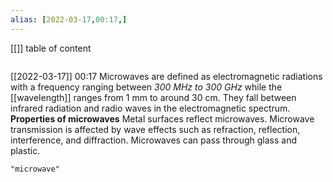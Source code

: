 ```yaml
---
alias: [2022-03-17,00:17,]
---
```

[[]]
table of content
```toc
```

[[2022-03-17]] 00:17
Microwaves are defined as electromagnetic radiations with a frequency ranging between *300 MHz to 300 GHz* while the [[wavelength]] ranges from 1 mm to around 30 cm.
They fall between infrared radiation and radio waves in the electromagnetic spectrum.
**Properties of microwaves**
Metal surfaces reflect microwaves.
Microwave transmission is affected by wave effects such as refraction, reflection, interference, and diffraction.
Microwaves can pass through glass and plastic.
```query
"microwave"
```
